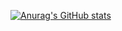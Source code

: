 [![Anurag's GitHub stats](https://github-readme-stats.vercel.app/api?username=ventaoo)](https://github.com/anuraghazra/github-readme-stats)
